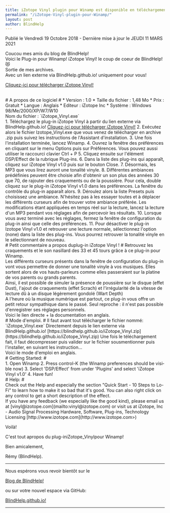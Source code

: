 ```yaml
---
title: iZotope Vinyl plugin pour Winamp est disponible en téléchargement
permalink: "/iZotope-Vinyl-plugin-pour-Winamp/"
layout: post
author: BlindHelp
---
```


<footer>Publié le Vendredi 19 Octobre 2018 - Dernière mise à jour le JEUDI 11 MARS 2021</footer>


Coucou mes amis du blog de BlindHelp!               
Voici le Plug-in pour Winamp! iZotope Vinyl! le coup de coeur de BlindHelp! 😻    
Sortie de mes archives.    
Avec un lien externe via BlindHelp.github.io! uniquement pour vous!     
<p><a href="https://blindhelp.github.io/iZotope_Vinyl.zip" target="_blank" rel="noopener">Cliquez-ici pour télécharger iZotope Vinyl!</a></p>    
<br>
# A propos de ce logiciel #
* Version : 1.0
* Taille du fichier : 1,48 Mo
* Prix : Gratuit
* Langue : Anglais
* Editeur :    
iZotope Inc    
* Système : Windows 98/Me/2000/XP/W7/W10
<br>
Nom du fichier :    
`iZotope_Vinyl.exe`    
<br>
1. Téléchargez le plug-in iZotope Vinyl à partir du lien externe via BlindHelp.github.io!    
<a href="https://blindhelp.github.io/iZotope_Vinyl.zip" target="_blank" rel="noopener">Cliquez-ici pour télécharger iZotope Vinyl!</a>
2. Exécutez alors le fichier Izotope_Vinyl.exe que vous venez de télécharger en archive .zip puis suivez les instructions de l'Assistant d'installation.    
3. Une fois l'installation terminée, lancez Winamp.    
4. Ouvrez la fenêtre des préférences en cliquant sur le menu Options puis sur Préférences.    
Vous pouvez aussi utiliser le raccourci clavier Ctrl + P    
5. Cliquez ensuite sur l'élément DSP/Effect de la rubrique Plug-ins.    
6. Dans la liste des plug-ins qui apparaît, cliquez sur iZotope Vinyl v1.0    
puis sur le bouton Close.     
7. Désormais, les MP3 que vous lirez auront une tonalité vinyle.    
8. Différentes ambiances prédéfinies peuvent être choisie afin d'obtenir un son plus des années 30 que 70, de rajouter des craquements ou de la poussière.    
Pour cela, double cliquez sur le plug-in iZotope Vinyl v1.0 dans les préférences. La fenêtre du contrôle du plug-in apparaît alors.    
9. Déroulez alors la liste Presets puis choisissez une ambiance. N'hésitez pas à les essayer toutes et à déplacer les différents curseurs afin de trouver votre ambiance préférée.    
Les modifications étant appliquées en temps réel sur la lecture, lancez la lecture d'un MP3 pendant vos réglages afin de percevoir les résultats.    
10. Lorsque vous avez terminé avec les réglages, fermez la fenêtre de configuration du plug-in ainsi que celle des préférences.    
11. Pour désactiver le plug-in Izotope Vinyl v1.0 et retrouver une lecture normale, sélectionnez l'option (none) dans la liste des plug-ins. Vous pourrez retrouver la tonalité vinyle en le sélectionnant de nouveau.
<br>
# Petit commentaire a propos duplug-in iZotope Vinyl ! #
Retrouvez les craquements et le son nasillard des 33 et 45 tours grâce à ce plug-in pour Winamp.    
<br>
Les différents curseurs présents dans la fenêtre de configuration du plug-in vont vous permettre de donner une tonalité vinyle à vos musiques. Elles sortent alors de vos hauts-parleurs comme elles passeraient sur la platine de vos parents ou grands parents.    
<br>
Ainsi, il est possible de simuler la présence de poussière sur le disque (effet Dust), l'ajout de craquements (effet Scrach) et l'irrégularité de la vitesse de lecture dû à un disque légèrement gondolé (Wart Depth)    
<br>
A l'heure où la musique numérique est partout, ce plug-in vous offre un petit retour sympathique dans le passé. Seul reproche : il n'est pas possible d'enregistrer ses réglages personnels.    
<br>
Voici le lien directe + la documentation en anglais.    
<br>
# Mode d'emploi. #
Il faut avant tout télécharger le fichier nommé:     
`iZotope_Vinyl.exe`    
Directement depuis le lien externe via BlindHelp.github.io!     
[https://blindhelp.github.io/iZotope_Vinyl.zip](https://blindhelp.github.io/iZotope_Vinyl.zip)    
Une fois le téléchargement fait, il faut décompresser  puis valider sur le fichier sousmentionner puis l'installer, en suivant les instruction...    
<br>
Voici le mode d'emploi en anglais.
<br>
# <span lang="en"> Getting Started: </span> #
<br>
<span lang="en">1. Open Winamp</span>    
<span lang="en">2. Press control-K</span>    
<span lang="en">(the Winamp preferences should be visible now)</span>    
<span lang="en">3. Select 'DSP/Effect' from under 'Plugins' and select 'iZotope Vinyl v1.0'</span>    
<span lang="en">4. Have fun!</span>    
<br>
# <span lang="en"> Help: </span> #
<br>
<span lang="en">Check out the Help and especially the section "Quick Start - 10 Steps to</span>    
<span lang="en">Lo-Fi" to learn how to make it so bad that it's good. You can also right click on any control to get a short description of the effect.</span>    
<br>
<span lang="en">If you have any feedback (we especially like the good kind), please email us at</span>    
<span lang="en">[vinyl@izotope.com](mailto:vinyl@izotope.com</span>)    
<span lang="en">or visit us at</span>     
<span lang="en">iZotope, Inc - Audio Signal Processing Hardware, Software, Plug-ins, Technology Licensing</span>    
<span lang="en">
[http://www.izotope.com](http://www.izotope.com>)
</span>

<p>Voilà!<p>
<p>C'est tout apropos du plug-iniZotope_Vinylpour Winamp!<p>
<p>Bien amicalement,<p>
<p>Rémy (BlindHelp).<p>

<hr>

<p>Nous espérons vous revoir bientôt sur le<p>
<p><a href="http://blindhelp.blogspot.fr/" target="_blank" rel="noopener">Blog de BlindHelp!</a>
<p>ou sur  votre nouvel espace via GitHub:<p>
<a href="https://blindhelp.github.io/" target="_blank" rel="noopener">BlindHelp.github.io!</a>

<hr>
